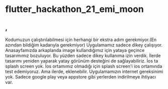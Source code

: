 # flutter_hackathon_21_emi_moon
,
--------
Kodumuzun çalıştırılabilmesi için herhangi bir ekstra adım gerekmiyor.(En azından bildiğim kadarıyla gerekmiyor)
Uygulamamız sadece dikey çalışıyor. Anasayfamızda arkaplanda image kullandığımız için yataya geçince tasarımımız bozuluyor. Bu yüzden sadece dikey kullanıma izin verdik. İlerde tasarımı yeniden yaparak yatay görünüm desteğini de sağlayabiliriz.
İos ta splash screen yok. İos ortamımız olmadığı için splash screen'i ios ortamında test edemiyoruz. Ama ilerde, eklenebilir. 
Uygulamamızın internet gereksinimi yok. Sadece google play veya appstore gibi yerlerden indirilmeye ihtiyacı var.